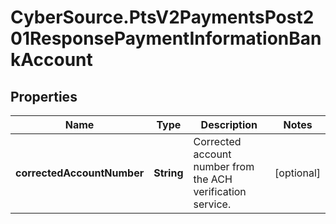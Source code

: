 # CyberSource.PtsV2PaymentsPost201ResponsePaymentInformationBankAccount

## Properties
Name | Type | Description | Notes
------------ | ------------- | ------------- | -------------
**correctedAccountNumber** | **String** | Corrected account number from the ACH verification service.  | [optional] 


